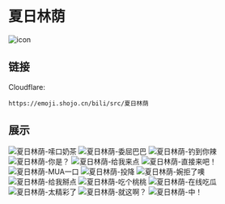 # 夏日林荫
![icon](https://emoji.shojo.cn/bili/src/夏日林荫/icon.png)
## 链接
Cloudflare:
```
https://emoji.shojo.cn/bili/src/夏日林荫
```
## 展示
![夏日林荫-嗦口奶茶](https://emoji.shojo.cn/bili/src/夏日林荫/夏日林荫-嗦口奶茶.png)
![夏日林荫-委屈巴巴](https://emoji.shojo.cn/bili/src/夏日林荫/夏日林荫-委屈巴巴.png)
![夏日林荫-钓到你辣](https://emoji.shojo.cn/bili/src/夏日林荫/夏日林荫-钓到你辣.png)
![夏日林荫-你是？](https://emoji.shojo.cn/bili/src/夏日林荫/夏日林荫-你是？.png)
![夏日林荫-给我来点](https://emoji.shojo.cn/bili/src/夏日林荫/夏日林荫-给我来点.png)
![夏日林荫-直接来吧！](https://emoji.shojo.cn/bili/src/夏日林荫/夏日林荫-直接来吧！.png)
![夏日林荫-MUA一口](https://emoji.shojo.cn/bili/src/夏日林荫/夏日林荫-MUA一口.png)
![夏日林荫-投降](https://emoji.shojo.cn/bili/src/夏日林荫/夏日林荫-投降.png)
![夏日林荫-婉拒了噢](https://emoji.shojo.cn/bili/src/夏日林荫/夏日林荫-婉拒了噢.png)
![夏日林荫-给我掰点](https://emoji.shojo.cn/bili/src/夏日林荫/夏日林荫-给我掰点.png)
![夏日林荫-吃个桃桃](https://emoji.shojo.cn/bili/src/夏日林荫/夏日林荫-吃个桃桃.png)
![夏日林荫-在线吃瓜](https://emoji.shojo.cn/bili/src/夏日林荫/夏日林荫-在线吃瓜.png)
![夏日林荫-太精彩了](https://emoji.shojo.cn/bili/src/夏日林荫/夏日林荫-太精彩了.png)
![夏日林荫-就这啊？](https://emoji.shojo.cn/bili/src/夏日林荫/夏日林荫-就这啊？.png)
![夏日林荫-中！](https://emoji.shojo.cn/bili/src/夏日林荫/夏日林荫-中！.png)
